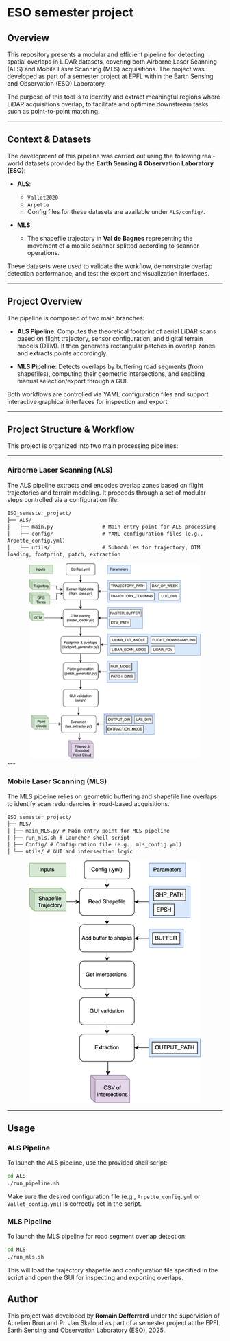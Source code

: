 # ESO semester project

## Overview

This repository presents a modular and efficient pipeline for detecting spatial overlaps in LiDAR datasets, 
covering both Airborne Laser Scanning (ALS) and Mobile Laser Scanning (MLS) acquisitions. The project was 
developed as part of a semester project at EPFL within the Earth Sensing and Observation (ESO) Laboratory.

The purpose of this tool is to identify and extract meaningful regions where LiDAR acquisitions overlap, 
to facilitate and optimize downstream tasks such as point-to-point matching. 

---

## Context & Datasets

The development of this pipeline was carried out using the following real-world datasets provided by the 
**Earth Sensing & Observation Laboratory (ESO)**:

- **ALS**:
  - `Vallet2020`
  - `Arpette`
  - Config files for these datasets are available under `ALS/config/`.

- **MLS**:
  - The shapefile trajectory in **Val de Bagnes** representing the movement of a mobile scanner splitted according to scanner operations.
    
These datasets were used to validate the workflow, demonstrate overlap detection performance, and test the export and visualization interfaces.

---

## Project Overview

The pipeline is composed of two main branches:

- **ALS Pipeline**: Computes the theoretical footprint of aerial LiDAR scans based on flight trajectory, sensor configuration, and digital terrain models (DTM). It then generates rectangular patches in overlap zones and extracts points accordingly.

- **MLS Pipeline**: Detects overlaps by buffering road segments (from shapefiles), computing their geometric intersections, and enabling manual selection/export through a GUI.

Both workflows are controlled via YAML configuration files and support interactive graphical interfaces for inspection and export.

---

## Project Structure & Workflow

This project is organized into two main processing pipelines:

---

### Airborne Laser Scanning (ALS)

The ALS pipeline extracts and encodes overlap zones based on flight trajectories and terrain modeling.
It proceeds through a set of modular steps controlled via a configuration file:
```text
ESO_semester_project/
├── ALS/
│   ├── main.py                # Main entry point for ALS processing
│   ├── config/                # YAML configuration files (e.g., Arpette_config.yml)
│   └── utils/                 # Submodules for trajectory, DTM loading, footprint, patch, extraction
```

<div align="center">
  <img src="Images/als_pipeline.png" alt="ALS Pipeline" width="400"/>
</div>
---

### Mobile Laser Scanning (MLS)

The MLS pipeline relies on geometric buffering and shapefile line overlaps to identify scan redundancies in road-based acquisitions.

```text
ESO_semester_project/
├── MLS/
│ ├── main_MLS.py # Main entry point for MLS pipeline
│ ├── run_mls.sh # Launcher shell script
│ ├── Config/ # Configuration file (e.g., mls_config.yml)
│ └── utils/ # GUI and intersection logic
```

<div align="center">
  <img src="Images/mls_pipeline.png" alt="ALS Pipeline" width="400"/>
</div>

---
## Usage


### ALS Pipeline

To launch the ALS pipeline, use the provided shell script:

```bash
cd ALS
./run_pipeline.sh
```
Make sure the desired configuration file (e.g., `Arpette_config.yml` or `Vallet_config.yml`) is correctly set in the script.

### MLS Pipeline

To launch the MLS pipeline for road segment overlap detection:

```bash
cd MLS
./run_mls.sh
```
This will load the trajectory shapefile and configuration file specified in the script and open the GUI for inspecting and exporting overlaps.


## Author
This project was developed by **Romain Defferrard** under the supervision of Aurelien Brun and Pr. Jan Skaloud as part of a semester project at the EPFL Earth Sensing and Observation Laboratory (ESO), 2025.
